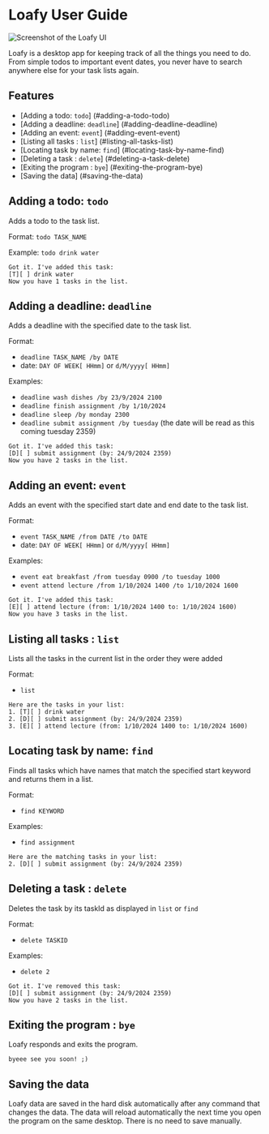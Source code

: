 # Loafy User Guide

![Screenshot of the Loafy UI](/Ui.png)

Loafy is a desktop app for keeping track of all the things you need to do. 
From simple todos to important event dates, 
you never have to search anywhere else for your task lists again. 


## Features
- [Adding a todo: `todo`] (#adding-a-todo-todo)
- [Adding a deadline: `deadline`] (#adding-deadline-deadline)
- [Adding an event: `event`] (#adding-event-event)
- [Listing all tasks : `list`] (#listing-all-tasks-list)
- [Locating task by name: `find`] (#locating-task-by-name-find)
- [Deleting a task : `delete`] (#deleting-a-task-delete)
- [Exiting the program : `bye`] (#exiting-the-program-bye)
- [Saving the data] (#saving-the-data)

## Adding a todo: `todo`

Adds a todo to the task list. 

Format: `todo TASK_NAME` 

Example: `todo drink water`

```
Got it. I've added this task:
[T][ ] drink water
Now you have 1 tasks in the list.
```

## Adding a deadline: `deadline`
Adds a deadline with the specified date to the task list.

Format: 
- `deadline TASK_NAME /by DATE`
- date: `DAY OF WEEK[ HHmm]` or `d/M/yyyy[ HHmm]`

Examples: 
* `deadline wash dishes /by 23/9/2024 2100`
* `deadline finish assignment /by 1/10/2024`
* `deadline sleep /by monday 2300` 
* `deadline submit assignment /by tuesday`
  (the date will be read as this coming tuesday 2359)

```
Got it. I've added this task:
[D][ ] submit assignment (by: 24/9/2024 2359)
Now you have 2 tasks in the list.
```

## Adding an event: `event`
Adds an event with the specified start date and end date to the task list.

Format:
- `event TASK_NAME /from DATE /to DATE`
- date: `DAY OF WEEK[ HHmm]` or `d/M/yyyy[ HHmm]`

Examples:
* `event eat breakfast /from tuesday 0900 /to tuesday 1000`
* `event attend lecture /from 1/10/2024 1400 /to 1/10/2024 1600`

```
Got it. I've added this task:
[E][ ] attend lecture (from: 1/10/2024 1400 to: 1/10/2024 1600)
Now you have 3 tasks in the list.
```

## Listing all tasks : `list`
Lists all the tasks in the current list in the order they were added

Format:
- `list`

```
Here are the tasks in your list:
1. [T][ ] drink water
2. [D][ ] submit assignment (by: 24/9/2024 2359)
3. [E][ ] attend lecture (from: 1/10/2024 1400 to: 1/10/2024 1600)
```

## Locating task by name: `find`
Finds all tasks which have names that match the specified start keyword and returns them in a list.

Format:
- `find KEYWORD`

Examples:
* `find assignment`

```
Here are the matching tasks in your list:
2. [D][ ] submit assignment (by: 24/9/2024 2359)
```

## Deleting a task : `delete`
Deletes the task by its taskId as displayed in `list` or `find`

Format:
- `delete TASKID`

Examples:
* `delete 2`

```
Got it. I've removed this task:
[D][ ] submit assignment (by: 24/9/2024 2359)
Now you have 2 tasks in the list.
```

## Exiting the program : `bye`
Loafy responds and exits the program. 
```
byeee see you soon! ;)
```

## Saving the data
Loafy data are saved in the hard disk automatically after any command that changes the data. 
The data will reload automatically the next time you open the program on the same desktop. 
There is no need to save manually.